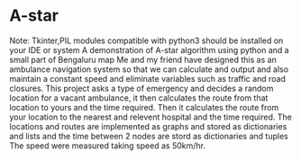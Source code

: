 # A-star
Note:
Tkinter,PIL modules compatible with python3 should be installed on your IDE or system
A demonstration of A-star algorithm using python and a small part of Bengaluru map 
Me and my friend have designed this as an ambulance navigation system so that we can calculate and output and also maintain a constant speed and eliminate variables such as traffic and road closures.
This project asks a type of emergency and decides a random location for a vacant ambulance, it then calculates the route from that location to yours and the time required. Then it calculates the route from your location to the nearest and relevent hospital and the time required.
The locations and routes are implemented as graphs and stored as dictionaries and lists and the time between 2 nodes are stord as dictionaries and tuples
The speed were measured taking speed as 50km/hr.
